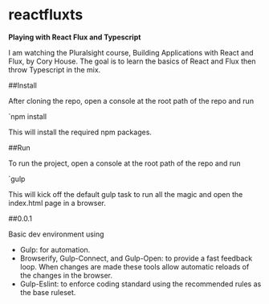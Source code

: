 # reactfluxts
**Playing with React Flux and Typescript**

I am watching the Pluralsight course, Building Applications with React and Flux, by Cory House. The goal is to learn the basics of React and Flux then throw Typescript in the mix.

##Install

After cloning the repo, open a console at the root path of the repo and run

`npm install

This will install the required npm packages.

##Run

To run the project, open a console at the root path of the repo and run

`gulp

This will kick off the default gulp task to run all the magic and open the index.html page in a browser.

##0.0.1

Basic dev environment using 

- Gulp: for automation.
- Browserify, Gulp-Connect, and Gulp-Open: to provide a fast feedback loop. When changes are made these tools allow automatic reloads of the changes in the browser.
- Gulp-Eslint: to enforce coding standard using the recommended rules as the base ruleset.
